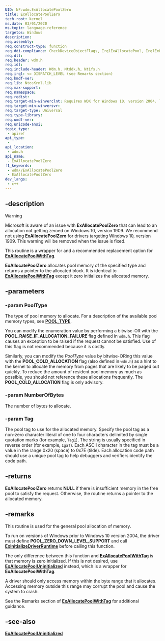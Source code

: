 ```yaml
---
UID: NF:wdm.ExAllocatePoolZero
title: ExAllocatePoolZero
tech.root: kernel
ms.date: 03/01/2020
ms.topic: language-reference
targetos: Windows
description: 
req.assembly: 
req.construct-type: function
req.ddi-compliance: CheckDeviceObjectFlags, IrqlExAllocatePool, IrqlExFree1, PowerDownAllocate, PowerUpFail, HwStorPortProhibitedDDIs, SpNoWait, StorPortStartIo
req.dll: 
req.header: wdm.h
req.idl: 
req.include-header: Wdm.h, Ntddk.h, Ntifs.h
req.irql: <= DISPATCH_LEVEL (see Remarks section)
req.kmdf-ver: 
req.lib: NtosKrnl.lib
req.max-support: 
req.namespace: 
req.redist: 
req.target-min-winverclnt: Requires WDK for Windows 10, version 2004. Targets Windows 7 and later versions of the Windows operating system.
req.target-min-winversvr: 
req.target-type: Universal
req.type-library: 
req.umdf-ver: 
req.unicode-ansi: 
topic_type:
 - apiref
api_type:
 - 
api_location:
 - wdm.h
api_name:
 - ExAllocatePoolZero
f1_keywords:
 - wdm//ExAllocatePoolZero
 - ExAllocatePoolZero
dev_langs:
 - c++
---
```


## -description

> [!WARNING]
> Microsoft is aware of an issue with **ExAllocatePoolZero** that can lead to an allocation not getting zeroed on Windows 10, version 1909. We recommend not using **ExAllocatePoolZero** for drivers targeting Windows 10, version 1909. This warning will be removed when the issue is fixed.

This routine is a wrapper for and a recommended replacement option for [**ExAllocatePoolWithTag**](nf-wdm-exallocatepoolwithtag.md).

**ExAllocatePoolZero** allocates pool memory of the specified type and returns a pointer to the allocated block. It is identical to [**ExAllocatePoolWithTag**](nf-wdm-exallocatepoolwithtag.md) except it zero initializes the allocated memory.

## -parameters

### -param PoolType

The type of pool memory to allocate. For a description of the available pool memory types, see [**POOL_TYPE**](ne-wdm-_pool_type.md). 

You can modify the enumeration value by performing a bitwise-OR with the **POOL_RAISE_IF_ALLOCATION_FAILURE** flag defined in `wdm.h`. This flag causes an exception to be raised if the request cannot be satisfied. Use of this flag is not recommended because it is costly. 

Similarly, you can modify the *PoolType* value by bitwise-ORing this value with the **POOL_COLD_ALLOCATION** flag (also defined in `wdm.h`) as a hint to the kernel to allocate the memory from pages that are likely to be paged out quickly. To reduce the amount of resident pool memory as much as possible, you should not reference these allocations frequently. The **POOL_COLD_ALLOCATION** flag is only advisory. 

### -param NumberOfBytes

The number of bytes to allocate. 

### -param Tag

The pool tag to use for the allocated memory. Specify the pool tag as a non-zero character literal of one to four characters delimited by single quotation marks (for example, `Tag1`). The string is usually specified in reverse order (for example, `1gaT`). Each ASCII character in the tag must be a value in the range 0x20 (space) to 0x7E (tilde). Each allocation code path should use a unique pool tag to help debuggers and verifiers identify the code path. 

## -returns

**ExAllocatePoolZero** returns **NULL** if there is insufficient memory in the free pool to satisfy the request. Otherwise, the routine returns a pointer to the allocated memory. 

## -remarks

This routine is used for the general pool allocation of memory. 

To run on versions of Windows prior to Windows 10 version 2004, the driver must define **POOL_ZERO_DOWN_LEVEL_SUPPORT** and call [**ExInitializeDriverRuntime**](nf-wdm-exinitializedriverruntime.md) before calling this function.

The only difference between this function and [**ExAllocatePoolWithTag**](nf-wdm-exallocatepoolwithtag.md) is that memory is zero initialized. If this is not desired, use [**ExAllocatePoolUninitialized**](nf-wdm-exallocatepooluninitialized.md) instead, which is a wrapper for **ExAllocatePoolWithTag**. 

A driver should only access memory within the byte range that it allocates.  Accessing memory outside this range may corrupt the pool and cause the system to crash. 

See the Remarks section of [**ExAllocatePoolWithTag**](nf-wdm-exallocatepoolwithtag.md) for additional guidance.
  
## -see-also

[**ExAllocatePoolUninitialized**](nf-wdm-exallocatepooluninitialized.md)
